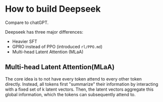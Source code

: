 # How to build Deepseek

Compare to chatGPT.

Deepseek has three major differences:
- Heavier SFT
- GPRO instead of PPO (introduced `rl/PPO.md`)
- Multi-head Latent Attention (MLaA)

## Multi-head Latent Attention(MLaA)

The core idea is to not have every token attend to every other token directly. Instead, all tokens first "summarize" their information by interacting with a fixed set of k latent vectors. Then, the latent vectors aggregate this global information, which the tokens can subsequently attend to.
